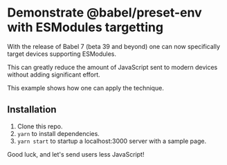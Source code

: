 # Demonstrate @babel/preset-env with ESModules targetting

With the release of Babel 7 (beta 39 and beyond) one can now specifically target devices supporting ESModules.

This can greatly reduce the amount of JavaScript sent to modern devices without adding significant effort.

This example shows how one can apply the technique.

## Installation
1. Clone this repo.
2. `yarn` to install dependencies.
3. `yarn start` to startup a localhost:3000 server with a sample page.

Good luck, and let's send users less JavaScript!

